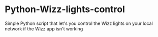 # Python-Wizz-lights-control
Simple Python script that let's you control the Wizz lights on your local network if the Wizz app isn't working
